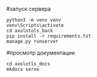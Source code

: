 #запуск сервера
```
python3 -m venv venv
venv\Scripts\activate
cd axolotols_back
pip install -r requirements.txt
manage.py runserver 
```



#просмотр документации
```
cd axolotls_docs
mkdocs serve 
```

